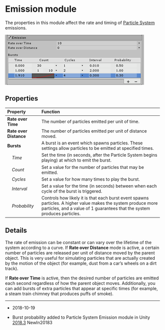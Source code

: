 # Emission module

The properties in this module affect the rate and timing of [Particle System](PartSysWhatIs) emissions.

![](../uploads/Main/PartSysEmissionModule-0.png)

## Properties 

| **Property**| **Function** |
|:---|:---| 
| __Rate over Time__| The number of particles emitted per unit of time. |
| __Rate over Distance__| The number of particles emitted per unit of distance moved. |
| __Bursts__| A burst is an event which spawns particles. These settings allow particles to be emitted at specified times. |
|&nbsp;&nbsp;&nbsp;&nbsp;*Time*| Set the time (in seconds, after the Particle System begins playing) at which to emit the burst. |
|&nbsp;&nbsp;&nbsp;&nbsp;*Count*| Set a value for the number of particles that may be emitted. |
|&nbsp;&nbsp;&nbsp;&nbsp;*Cycles*| Set a value for how many times to play the burst. |
|&nbsp;&nbsp;&nbsp;&nbsp;*Interval*| Set a value for the time (in seconds) between when each cycle of the burst is triggered. |
|&nbsp;&nbsp;&nbsp;&nbsp;*Probability*| Controls how likely it is that each burst event spawns particles. A higher value makes the system produce more particles, and a value of 1 guarantees that the system produces particles. |

## Details

The rate of emission can be constant or can vary over the lifetime of the system according to a curve. If __Rate over Distance__ mode is active, a certain number of particles are released per unit of distance moved by the parent object. This is very useful for simulating particles that are actually created by the motion of the object (for example, dust from a car’s wheels on a dirt track).

If __Rate over Time__ is active, then the desired number of particles are emitted each second regardless of how the parent object moves. Additionally, you can add bursts of extra particles that appear at specific times (for example, a steam train chimney that produces puffs of smoke).

---

* <span class="page-edit"> 2018-10-19  <!-- include IncludeTextAmendPageSomeEdit --></span>

* <span class="page-history">Burst probability added to Particle System Emission module in Unity  [2018.3](../Manual/30_search.html?q=newin20183) <span class="search-words">NewIn20183</span></span>